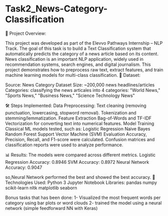 # Task2_News-Category-Classification
📌 Project Overview:

This project was developed as part of the Elevvo Pathways Internship – NLP Track.
The goal of this task is to build a Text Classification system that automatically predicts the category of a news article based on its content.
News classification is an important NLP application, widely used in recommendation systems, search engines, and digital journalism. This project demonstrates how to preprocess raw text, extract features, and train machine learning models for multi-class classification.
📂 Dataset:

Source: News Category Dataset
Size: ~200,000 news headlines/articles
Categories: classifying the news articales into 4 categories: "World News," "Sports News," "Business News," "Science Technology News"

🛠️ Steps Implemented:
Data Preprocessing:
Text cleaning (removing punctuation, lowercasing, stopword removal).
Tokenization and stemming/lemmatization.
Feature Extraction
Bag-of-Words and TF-IDF Vectorization for converting text into numerical features.
Model Training
Classical ML models tested, such as:
Logistic Regression
Naive Bayes
Random Forest
Support Vector Machine (SVM)
Evaluation
Accuracy, Precision, Recall, and F1-score were calculated.
Confusion matrices and classification reports were used to analyze performance.

📊 Results:
The models were compared across different metrics.
Logistic Regression Accuracy: 0.8946
SVM Accuracy: 0.8972
Neural Network Accuracy: 0.9047

so,Neural Network performed the best and showed the best accuracy.
🚀 Technologies Used:
Python 3
Jupyter Notebook
Libraries:
pandas
numpy
scikit-learn
nltk
matplotlib
seaborn

Bonus tasks that has been done:
1- Visualized the most frequent words per category using bar plots or word clouds
2- trained the model using a neural network  (simple feedforward NN with Keras)
